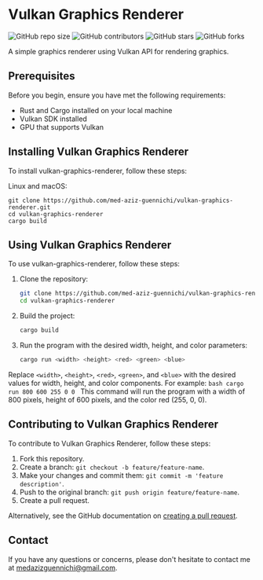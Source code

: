 # Vulkan Graphics Renderer

![GitHub repo size](https://img.shields.io/github/repo-size/med-aziz-guennichi/vulkan-graphics-renderer)
![GitHub contributors](https://img.shields.io/github/contributors/med-aziz-guennichi/vulkan-graphics-renderer)
![GitHub stars](https://img.shields.io/github/stars/med-aziz-guennichi/vulkan-graphics-renderer?style=social)
![GitHub forks](https://img.shields.io/github/forks/med-aziz-guennichi/vulkan-graphics-renderer?style=social)

A simple graphics renderer using Vulkan API for rendering graphics.

## Prerequisites

Before you begin, ensure you have met the following requirements:
* Rust and Cargo installed on your local machine
* Vulkan SDK installed
* GPU that supports Vulkan

## Installing Vulkan Graphics Renderer

To install vulkan-graphics-renderer, follow these steps:

Linux and macOS:
```
git clone https://github.com/med-aziz-guennichi/vulkan-graphics-renderer.git
cd vulkan-graphics-renderer
cargo build
```

## Using Vulkan Graphics Renderer

To use vulkan-graphics-renderer, follow these steps:

1. Clone the repository:
    ```bash
    git clone https://github.com/med-aziz-guennichi/vulkan-graphics-renderer.git
    cd vulkan-graphics-renderer
    ```

2. Build the project:
    ```bash
    cargo build
    ```

3. Run the program with the desired width, height, and color parameters:
    ```bash
    cargo run <width> <height> <red> <green> <blue>
    ```

Replace `<width>`, `<height>`, `<red>`, `<green>`, and `<blue>` with the desired values for width, height, and color components. For example:
    ```bash
    cargo run 800 600 255 0 0
    ```
This command will run the program with a width of 800 pixels, height of 600 pixels, and the color red (255, 0, 0).

## Contributing to Vulkan Graphics Renderer

To contribute to Vulkan Graphics Renderer, follow these steps:

1. Fork this repository.
2. Create a branch: `git checkout -b feature/feature-name`.
3. Make your changes and commit them: `git commit -m 'feature description'`.
4. Push to the original branch: `git push origin feature/feature-name`.
5. Create a pull request.

Alternatively, see the GitHub documentation on [creating a pull request](https://docs.github.com/en/github/collaborating-with-issues-and-pull-requests/creating-a-pull-request).

## Contact

If you have any questions or concerns, please don't hesitate to contact me at medazizguennichi@gmail.com.
